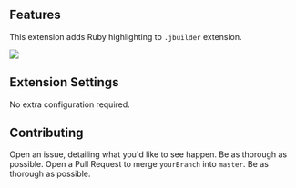 ## Features

This extension adds Ruby highlighting to `.jbuilder` extension. 

<img src="https://res.cloudinary.com/dbojiawfh/image/upload/v1557865757/sample_svzu9b.png">

## Extension Settings

No extra configuration required.

## Contributing 

Open an issue, detailing what you'd like to see happen. Be as thorough as possible. 
Open a Pull Request to merge `yourBranch` into `master`. Be as thorough as possible. 
